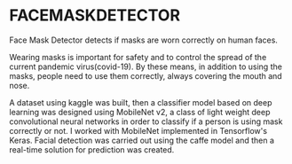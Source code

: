 # FACEMASKDETECTOR
Face Mask Detector detects if masks are worn correctly on human faces.

Wearing masks is important for safety and to control the spread of the current pandemic virus(covid-19). 
By these means, in addition to using the masks, people need to use them correctly, always covering the mouth and nose.

A dataset using kaggle was built, then a classifier model based on deep learning was designed using MobileNet v2,
a class of light weight deep convolutional neural networks in order to classify if a person is using mask correctly or not.
I worked with MobileNet implemented in Tensorflow's Keras. Facial detection was carried out using the caffe model and then a real-time solution for prediction was created.
